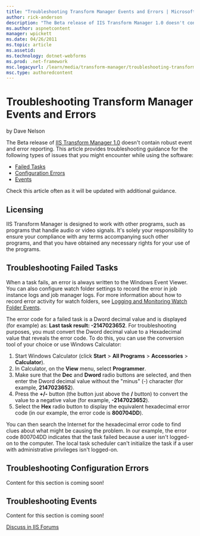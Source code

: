 ```yaml
---
title: "Troubleshooting Transform Manager Events and Errors | Microsoft Docs"
author: rick-anderson
description: "The Beta release of IIS Transform Manager 1.0 doesn't contain robust event and error reporting. This article provides troubleshooting guidance for the follow..."
ms.author: aspnetcontent
manager: wpickett
ms.date: 04/26/2011
ms.topic: article
ms.assetid: 
ms.technology: dotnet-webforms
ms.prod: .net-framework
msc.legacyurl: /learn/media/transform-manager/troubleshooting-transform-manager-events-and-errors
msc.type: authoredcontent
---
```

Troubleshooting Transform Manager Events and Errors
====================
by Dave Nelson

The Beta release of [IIS Transform Manager 1.0](https://go.microsoft.com/?linkid=9771037) doesn't contain robust event and error reporting. This article provides troubleshooting guidance for the following types of issues that you might encounter while using the software:

- [Failed Tasks](troubleshooting-transform-manager-events-and-errors.md#tasks)
- [Configuration Errors](troubleshooting-transform-manager-events-and-errors.md#config)
- [Events](troubleshooting-transform-manager-events-and-errors.md#events)

Check this article often as it will be updated with additional guidance.

<a id="license"></a>

## Licensing

IIS Transform Manager is designed to work with other programs, such as programs that handle audio or video signals. It's solely your responsibility to ensure your compliance with any terms accompanying such other programs, and that you have obtained any necessary rights for your use of the programs.

<a id="tasks"></a>

## Troubleshooting Failed Tasks

When a task fails, an error is always written to the Windows Event Viewer. You can also configure watch folder settings to record the error in job instance logs and job manager logs. For more information about how to record error activity for watch folders, see [Logging and Monitoring Watch Folder Events](https://go.microsoft.com/?linkid=9771038).

The error code for a failed task is a Dword decimal value and is displayed (for example) as: **Last task result: -2147023652**. For troubleshooting purposes, you must convert the Dword decimal value to a Hexadecimal value that reveals the error code. To do this, you can use the conversion tool of your choice or use Windows Calculator:

1. Start Windows Calculator (click **Start** &gt; **All Programs** &gt; **Accessories** &gt; **Calculator**).
2. In Calculator, on the **View** menu, select **Programmer**.
3. Make sure that the **Dec** and **Dword** radio buttons are selected, and then enter the Dword decimal value without the "minus" (-) character (for example, **2147023652**).
4. Press the **+/-** button (the button just above the **/** button) to convert the value to a negative value (for example, **-2147023652**).
5. Select the **Hex** radio button to display the equivalent hexadecimal error code (in our example, the error code is **800704DD**).

You can then search the Internet for the hexadecimal error code to find clues about what might be causing the problem. In our example, the error code 800704DD indicates that the task failed because a user isn't logged-on to the computer. The local task scheduler can't initialize the task if a user with administrative privileges isn't logged-on.

<a id="config"></a>

## Troubleshooting Configuration Errors

Content for this section is coming soon!

<a id="events"></a>

## Troubleshooting Events

Content for this section is coming soon!
  
  
[Discuss in IIS Forums](https://forums.iis.net/1145.aspx)